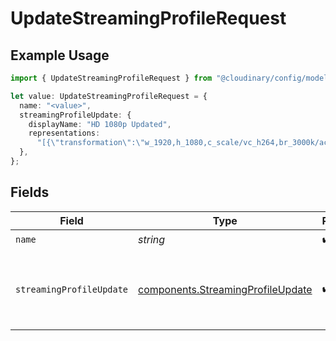 # UpdateStreamingProfileRequest

## Example Usage

```typescript
import { UpdateStreamingProfileRequest } from "@cloudinary/config/models/operations";

let value: UpdateStreamingProfileRequest = {
  name: "<value>",
  streamingProfileUpdate: {
    displayName: "HD 1080p Updated",
    representations:
      "[{\"transformation\":\"w_1920,h_1080,c_scale/vc_h264,br_3000k/ac_aac,abr_192k/fps_30\"},{\"transformation\":\"w_1280,h_720,c_scale/vc_h264,br_2000k/ac_aac,abr_192k/fps_30\"}]",
  },
};
```

## Fields

| Field                                                                                                                                                                                                                                       | Type                                                                                                                                                                                                                                        | Required                                                                                                                                                                                                                                    | Description                                                                                                                                                                                                                                 | Example                                                                                                                                                                                                                                     |
| ------------------------------------------------------------------------------------------------------------------------------------------------------------------------------------------------------------------------------------------- | ------------------------------------------------------------------------------------------------------------------------------------------------------------------------------------------------------------------------------------------- | ------------------------------------------------------------------------------------------------------------------------------------------------------------------------------------------------------------------------------------------- | ------------------------------------------------------------------------------------------------------------------------------------------------------------------------------------------------------------------------------------------- | ------------------------------------------------------------------------------------------------------------------------------------------------------------------------------------------------------------------------------------------- |
| `name`                                                                                                                                                                                                                                      | *string*                                                                                                                                                                                                                                    | :heavy_check_mark:                                                                                                                                                                                                                          | N/A                                                                                                                                                                                                                                         |                                                                                                                                                                                                                                             |
| `streamingProfileUpdate`                                                                                                                                                                                                                    | [components.StreamingProfileUpdate](../../models/components/streamingprofileupdate.md)                                                                                                                                                      | :heavy_check_mark:                                                                                                                                                                                                                          | N/A                                                                                                                                                                                                                                         | {<br/>"display_name": "HD 1080p Updated",<br/>"representations": "[{\"transformation\":\"w_1920,h_1080,c_scale/vc_h264,br_3000k/ac_aac,abr_192k/fps_30\"},{\"transformation\":\"w_1280,h_720,c_scale/vc_h264,br_2000k/ac_aac,abr_192k/fps_30\"}]"<br/>} |